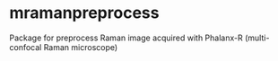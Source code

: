 # mramanpreprocess
Package for preprocess Raman image acquired with Phalanx-R (multi-confocal Raman microscope)
